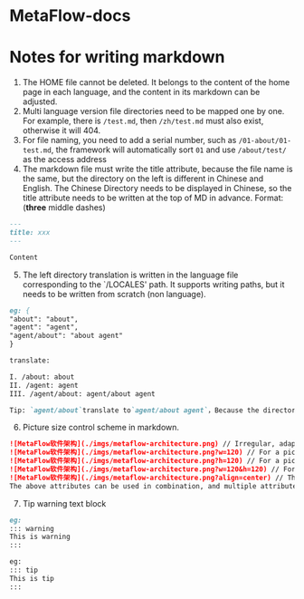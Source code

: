 # MetaFlow-docs

# Notes for writing markdown

1. The HOME file cannot be deleted. It belongs to the content of the home page in each language, and the content in its markdown can be adjusted.
2. Multi language version file directories need to be mapped one by one. For example, there is `/test.md`, then `/zh/test.md` must also exist, otherwise it will 404.
3. For file naming, you need to add a serial number, such as `/01-about/01-test.md`, the framework will automatically sort `01` and use `/about/test/` as the access address
4. The markdown file must write the title attribute, because the file name is the same, but the directory on the left is different in Chinese and English. The Chinese Directory needs to be displayed in Chinese, so the title attribute needs to be written at the top of MD in advance. Format: (**three** middle dashes)

```md
---
title: xxx
---

Content
```

5. The left directory translation is written in the language file corresponding to the `/LOCALES' path. It supports writing paths, but it needs to be written from scratch (non language).

```md
eg: {
"about": "about",
"agent": "agent",
"agent/about": "about agent"
}

translate:

I. /about: about
II. /agent: agent
III. /agent/about: agent/about agent

Tip: `agent/about`translate to`agent/about agent`，Because the directory structure needs to be preserved。
```

6. Picture size control scheme in markdown.

```md
![MetaFlow软件架构](./imgs/metaflow-architecture.png) // Irregular, adaptive in width and height
![MetaFlow软件架构](./imgs/metaflow-architecture.png?w=120) // For a picture with a width of 120, the height changes with scale
![MetaFlow软件架构](./imgs/metaflow-architecture.png?h=120) // For a picture with a height of 120, the width changes with scale
![MetaFlow软件架构](./imgs/metaflow-architecture.png?w=120&h=120) // For pictures with width and height of 120, the proportion is written dead (not recommended)
![MetaFlow软件架构](./imgs/metaflow-architecture.png?align=center) // The values of image alignment are center, left and right respectively. Default left
The above attributes can be used in combination, and multiple attributes can be spliced with `&'
```

7. Tip warning text block

```md
eg:
::: warning
This is warning
:::

eg:
::: tip
This is tip
:::
```
